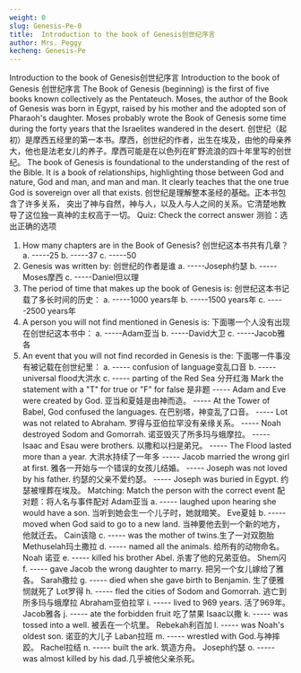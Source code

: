 ```yaml
---
weight: 0
slug: Genesis-Pe-0
title:  Introduction to the book of Genesis创世纪序言
author: Mrs. Peggy
kecheng: Genesis-Pe
---
```


Introduction to the book of Genesis创世纪序言
Introduction to the book of Genesis
创世纪序言
The Book of Genesis (beginning) is the first of five books known collectively as the Pentateuch. Moses, the author of the Book of Genesis was born in Egypt, raised by his mother and the adopted son of Pharaoh's daughter. Moses probably wrote the Book of Genesis some time during the forty years that the Israelites wandered in the desert.
创世纪（起初）是摩西五经里的第一本书。摩西，创世纪的作者，出生在埃及，由他的母亲养大，他也是法老女儿的养子。摩西可能是在以色列在旷野流浪的四十年里写的创世纪。
The book of Genesis is foundational to the understanding of the rest of the Bible. It is a book of relationships, highlighting those between God and nature, God and man, and man and man. It clearly teaches that the one true God is sovereign over all that exists.
创世纪是理解整本圣经的基础。正本书包含了许多关系， 突出了神与自然，神与人，以及人与人之间的关系。它清楚地教导了这位独一真神的主权高于一切。
Quiz: Check the correct answer
测验：选出正确的选项
1. How many chapters are in the Book of Genesis?
创世纪这本书共有几章？
a. -----25 b. -----37 c. -----50
2. Genesis was written by:
创世纪的作者是谁
a. -----Joseph约瑟 b. -----Moses摩西 c. -----Daniel但以理
3. The period of time that makes up the book of Genesis is:
创世纪这本书记载了多长时间的历史：
a. -----1000 years年 b. -----1500 years年 c. -----2500 years年
4. A person you will not find mentioned in Genesis is:
下面哪一个人没有出现在创世纪这本书中：
a. -----Adam亚当 b. -----David大卫 c. -----Jacob雅各
5. An event that you will not find recorded in Genesis is the:
下面哪一件事没有被记载在创世纪里：
a. ----- confusion of language变乱口音 b. -----universal flood大洪水
c. ----- parting of the Red Sea 分开红海
Mark the statement with a "T" for true or "F" for false
是非题
----- Adam and Eve were created by God.
亚当和夏娃是由神而造。
----- At the Tower of Babel, God confused the languages.
在巴别塔，神变乱了口音。
----- Lot was not related to Abraham.
罗得与亚伯拉罕没有亲缘关系。
----- Noah destroyed Sodom and Gomorrah.
诺亚毁灭了所多玛与蛾摩拉。
----- Isaac and Esau were brothers.
以撒和以扫是弟兄。
----- The Flood lasted more than a year.
大洪水持续了一年多
----- Jacob married the wrong girl at first.
雅各一开始与一个错误的女孩儿结婚。
----- Joseph was not loved by his father.
约瑟的父亲不爱约瑟。
----- Joseph was buried in Egypt.
约瑟被埋葬在埃及。
Matching: Match the person with the correct event
配对题：将人名与事件配对
Adam亚当 a. ----- laughed upon hearing she would have a son. 当听到她会生一个儿子时，她就暗笑。
Eve夏娃 b. ----- moved when God said to go to a new land. 当神要他去到一个新的地方，他就迁去。
Cain该隐 c. ----- was the mother of twins.生了一对双胞胎
Methuselah玛土撒拉 d. ----- named all the animals. 给所有的动物命名。
Noah 诺亚 e. ----- killed his brother Abel. 杀害了他的兄弟亚伯。
Shem闪 f. ----- gave Jacob the wrong daughter to marry. 把另一个女儿嫁给了雅各。
Sarah撒拉 g. ----- died when she gave birth to Benjamin. 生了便雅悯就死了
Lot罗得 h. ----- fled the cities of Sodom and Gomorrah. 逃亡到所多玛与蛾摩拉
Abraham亚伯拉罕 i. ----- lived to 969 years. 活了969年。
Jacob雅各 j. ----- ate the forbidden fruit 吃了禁果
Isaac以撒 k. ----- was tossed into a well. 被丢在一个坑里。
Rebekah利百加 l. ----- was Noah's oldest son. 诺亚的大儿子
Laban拉班 m. ----- wrestled with God.与神摔跤。
Rachel拉结 n. ----- built the ark. 筑造方舟。
Joseph约瑟 o. ----- was almost killed by his dad.几乎被他父亲杀死。
